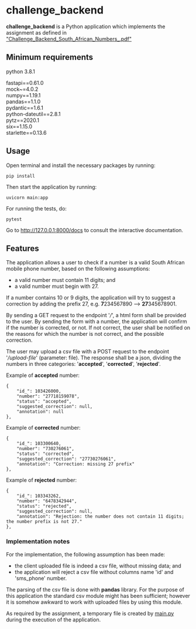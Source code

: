 # challenge_backend
**challenge_backend** is a Python application which implements the assignment as defined in ["Challenge_Backend_South_African_Numbers_.pdf"](docs/Challenge_Backend_South_African_Numbers_.pdf)


## Minimum requirements 
python 3.8.1

fastapi==0.61.0  
mock~=4.0.2  
numpy==1.19.1  
pandas==1.1.0  
pydantic==1.6.1  
python-dateutil==2.8.1  
pytz==2020.1  
six==1.15.0  
starlette==0.13.6

## Usage
Open terminal and install the necessary packages by running:

```
pip install
```

Then start the application by running:
```
uvicorn main:app
```

For running the tests, do:
```
pytest
```

Go to http://127.0.0.1:8000/docs to consult the interactive documentation.

## Features
The application allows a user to check if a number is a valid South African mobile phone number, based on the 
following assumptions:
- a valid number must contain 11 digits; and
- a valid number must begin with 27.

If a number contains 10 or 9 digits, the application will try to suggest a correction by adding the prefix 27, e.g. 
**7**234567890 --> **27**345678901. 

By sending a GET request to the endpoint '*/*', a html form shall be provided to the user. By sending the form with a 
number, the application will confirm if the number is corrected, or not. If not correct, the user shall be notified on 
the reasons for which the number is not correct, and the possible correction.

The user may upload a csv file with a POST request to the endpoint '*/upload-file*' (parameter: file). The response shall 
be a json, dividing the numbers in three categories: '**accepted**', '**corrected**', '**rejected**'.

Example of **accepted** number:
```
{
    "id_": 103426000,
    "number": "27718159078",
    "status": "accepted",
    "suggested_correction": null,
    "annotation": null
},
```

Example of **corrected** number:
```
{
    "id_": 103300640,
    "number": "730276061",
    "status": "corrected",
    "suggested_correction": "27730276061",
    "annotation": "Correction: missing 27 prefix"
},
```

Example of **rejected** number:
```
{
    "id_": 103343262,
    "number": "6478342944",
    "status": "rejected",
    "suggested_correction": null,
    "annotation": "Rejection: the number does not contain 11 digits; the number prefix is not 27."
},
```

### Implementation notes ###
For the implementation, the following assumption has been made:
- the client uploaded file is indeed a csv file, without missing data; and
- the application will reject a csv file without columns name 'id' and 'sms_phone' number.

The parsing of the csv file is done with **pandas** library. For the purpose of this application the standard csv module
might has been sufficient; however it is somehow awkward to work with uploaded files by using this module.

As required by the assignment, a temporary file is created by [main.py](main.py) during the execution of the 
application.